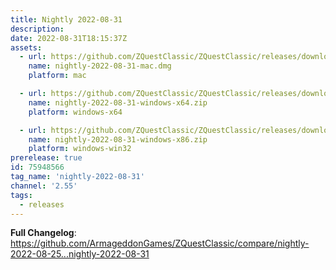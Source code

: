 ```yaml
---
title: Nightly 2022-08-31
description: 
date: 2022-08-31T18:15:37Z
assets: 
  - url: https://github.com/ZQuestClassic/ZQuestClassic/releases/download/nightly-2022-08-31/nightly-2022-08-31-mac.dmg
    name: nightly-2022-08-31-mac.dmg
    platform: mac

  - url: https://github.com/ZQuestClassic/ZQuestClassic/releases/download/nightly-2022-08-31/nightly-2022-08-31-windows-x64.zip
    name: nightly-2022-08-31-windows-x64.zip
    platform: windows-x64

  - url: https://github.com/ZQuestClassic/ZQuestClassic/releases/download/nightly-2022-08-31/nightly-2022-08-31-windows-x86.zip
    name: nightly-2022-08-31-windows-x86.zip
    platform: windows-win32
prerelease: true
id: 75948566
tag_name: 'nightly-2022-08-31'
channel: '2.55'
tags:
  - releases
---
```


**Full Changelog**: https://github.com/ArmageddonGames/ZQuestClassic/compare/nightly-2022-08-25...nightly-2022-08-31
